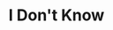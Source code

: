 ---
layout: post
title:  "I Don't Know"
postImg: /images/temp_tiny.png
episodeNumber: 28
soundcloudPodcast: 511873107
spotifySong: 
soundcloudStream: i-dont-know
---